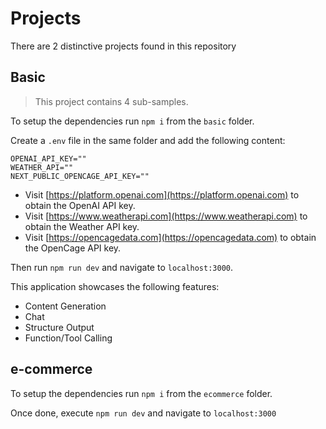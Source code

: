 # Projects

There are 2 distinctive projects found in this repository

## Basic

> This project contains 4 sub-samples.

To setup the dependencies run `npm i` from the `basic` folder.

Create a `.env` file in the same folder and add the following content:

```
OPENAI_API_KEY=""
WEATHER_API=""
NEXT_PUBLIC_OPENCAGE_API_KEY=""
```

- Visit [https://platform.openai.com](https://platform.openai.com) to obtain the OpenAI API key.
- Visit [https://www.weatherapi.com](https://www.weatherapi.com) to obtain the Weather API key.
- Visit [https://opencagedata.com](https://opencagedata.com) to obtain the OpenCage API key.

Then run `npm run dev` and navigate to `localhost:3000`.

This application showcases the following features:

- Content Generation
- Chat
- Structure Output
- Function/Tool Calling

## e-commerce

To setup the dependencies run `npm i` from the `ecommerce` folder.

Once done, execute `npm run dev` and navigate to `localhost:3000`
